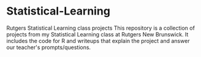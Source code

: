 # Statistical-Learning
Rutgers Statistical Learning class projects
This repository is a collection of projects from my Statistical Learning class at Rutgers New Brunswick. It includes the code for R and
writeups that explain the project and answer our teacher's prompts/questions.

